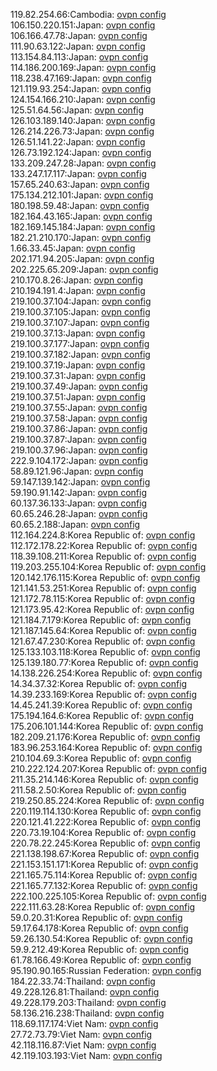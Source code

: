 119.82.254.66:Cambodia: [ovpn config](vpn/119_82_254_66.ovpn)  
106.150.220.151:Japan: [ovpn config](vpn/106_150_220_151.ovpn)  
106.166.47.78:Japan: [ovpn config](vpn/106_166_47_78.ovpn)  
111.90.63.122:Japan: [ovpn config](vpn/111_90_63_122.ovpn)  
113.154.84.113:Japan: [ovpn config](vpn/113_154_84_113.ovpn)  
114.186.200.169:Japan: [ovpn config](vpn/114_186_200_169.ovpn)  
118.238.47.169:Japan: [ovpn config](vpn/118_238_47_169.ovpn)  
121.119.93.254:Japan: [ovpn config](vpn/121_119_93_254.ovpn)  
124.154.166.210:Japan: [ovpn config](vpn/124_154_166_210.ovpn)  
125.51.64.56:Japan: [ovpn config](vpn/125_51_64_56.ovpn)  
126.103.189.140:Japan: [ovpn config](vpn/126_103_189_140.ovpn)  
126.214.226.73:Japan: [ovpn config](vpn/126_214_226_73.ovpn)  
126.51.141.22:Japan: [ovpn config](vpn/126_51_141_22.ovpn)  
126.73.192.124:Japan: [ovpn config](vpn/126_73_192_124.ovpn)  
133.209.247.28:Japan: [ovpn config](vpn/133_209_247_28.ovpn)  
133.247.17.117:Japan: [ovpn config](vpn/133_247_17_117.ovpn)  
157.65.240.63:Japan: [ovpn config](vpn/157_65_240_63.ovpn)  
175.134.212.101:Japan: [ovpn config](vpn/175_134_212_101.ovpn)  
180.198.59.48:Japan: [ovpn config](vpn/180_198_59_48.ovpn)  
182.164.43.165:Japan: [ovpn config](vpn/182_164_43_165.ovpn)  
182.169.145.184:Japan: [ovpn config](vpn/182_169_145_184.ovpn)  
182.21.210.170:Japan: [ovpn config](vpn/182_21_210_170.ovpn)  
1.66.33.45:Japan: [ovpn config](vpn/1_66_33_45.ovpn)  
202.171.94.205:Japan: [ovpn config](vpn/202_171_94_205.ovpn)  
202.225.65.209:Japan: [ovpn config](vpn/202_225_65_209.ovpn)  
210.170.8.26:Japan: [ovpn config](vpn/210_170_8_26.ovpn)  
210.194.191.4:Japan: [ovpn config](vpn/210_194_191_4.ovpn)  
219.100.37.104:Japan: [ovpn config](vpn/219_100_37_104.ovpn)  
219.100.37.105:Japan: [ovpn config](vpn/219_100_37_105.ovpn)  
219.100.37.107:Japan: [ovpn config](vpn/219_100_37_107.ovpn)  
219.100.37.13:Japan: [ovpn config](vpn/219_100_37_13.ovpn)  
219.100.37.177:Japan: [ovpn config](vpn/219_100_37_177.ovpn)  
219.100.37.182:Japan: [ovpn config](vpn/219_100_37_182.ovpn)  
219.100.37.19:Japan: [ovpn config](vpn/219_100_37_19.ovpn)  
219.100.37.31:Japan: [ovpn config](vpn/219_100_37_31.ovpn)  
219.100.37.49:Japan: [ovpn config](vpn/219_100_37_49.ovpn)  
219.100.37.51:Japan: [ovpn config](vpn/219_100_37_51.ovpn)  
219.100.37.55:Japan: [ovpn config](vpn/219_100_37_55.ovpn)  
219.100.37.58:Japan: [ovpn config](vpn/219_100_37_58.ovpn)  
219.100.37.86:Japan: [ovpn config](vpn/219_100_37_86.ovpn)  
219.100.37.87:Japan: [ovpn config](vpn/219_100_37_87.ovpn)  
219.100.37.96:Japan: [ovpn config](vpn/219_100_37_96.ovpn)  
222.9.104.172:Japan: [ovpn config](vpn/222_9_104_172.ovpn)  
58.89.121.96:Japan: [ovpn config](vpn/58_89_121_96.ovpn)  
59.147.139.142:Japan: [ovpn config](vpn/59_147_139_142.ovpn)  
59.190.91.142:Japan: [ovpn config](vpn/59_190_91_142.ovpn)  
60.137.36.133:Japan: [ovpn config](vpn/60_137_36_133.ovpn)  
60.65.246.28:Japan: [ovpn config](vpn/60_65_246_28.ovpn)  
60.65.2.188:Japan: [ovpn config](vpn/60_65_2_188.ovpn)  
112.164.224.8:Korea Republic of: [ovpn config](vpn/112_164_224_8.ovpn)  
112.172.178.22:Korea Republic of: [ovpn config](vpn/112_172_178_22.ovpn)  
118.39.108.211:Korea Republic of: [ovpn config](vpn/118_39_108_211.ovpn)  
119.203.255.104:Korea Republic of: [ovpn config](vpn/119_203_255_104.ovpn)  
120.142.176.115:Korea Republic of: [ovpn config](vpn/120_142_176_115.ovpn)  
121.141.53.251:Korea Republic of: [ovpn config](vpn/121_141_53_251.ovpn)  
121.172.78.115:Korea Republic of: [ovpn config](vpn/121_172_78_115.ovpn)  
121.173.95.42:Korea Republic of: [ovpn config](vpn/121_173_95_42.ovpn)  
121.184.7.179:Korea Republic of: [ovpn config](vpn/121_184_7_179.ovpn)  
121.187.145.64:Korea Republic of: [ovpn config](vpn/121_187_145_64.ovpn)  
121.67.47.230:Korea Republic of: [ovpn config](vpn/121_67_47_230.ovpn)  
125.133.103.118:Korea Republic of: [ovpn config](vpn/125_133_103_118.ovpn)  
125.139.180.77:Korea Republic of: [ovpn config](vpn/125_139_180_77.ovpn)  
14.138.226.254:Korea Republic of: [ovpn config](vpn/14_138_226_254.ovpn)  
14.34.37.32:Korea Republic of: [ovpn config](vpn/14_34_37_32.ovpn)  
14.39.233.169:Korea Republic of: [ovpn config](vpn/14_39_233_169.ovpn)  
14.45.241.39:Korea Republic of: [ovpn config](vpn/14_45_241_39.ovpn)  
175.194.164.6:Korea Republic of: [ovpn config](vpn/175_194_164_6.ovpn)  
175.206.101.144:Korea Republic of: [ovpn config](vpn/175_206_101_144.ovpn)  
182.209.21.176:Korea Republic of: [ovpn config](vpn/182_209_21_176.ovpn)  
183.96.253.164:Korea Republic of: [ovpn config](vpn/183_96_253_164.ovpn)  
210.104.69.3:Korea Republic of: [ovpn config](vpn/210_104_69_3.ovpn)  
210.222.124.207:Korea Republic of: [ovpn config](vpn/210_222_124_207.ovpn)  
211.35.214.146:Korea Republic of: [ovpn config](vpn/211_35_214_146.ovpn)  
211.58.2.50:Korea Republic of: [ovpn config](vpn/211_58_2_50.ovpn)  
219.250.85.224:Korea Republic of: [ovpn config](vpn/219_250_85_224.ovpn)  
220.119.114.130:Korea Republic of: [ovpn config](vpn/220_119_114_130.ovpn)  
220.121.41.222:Korea Republic of: [ovpn config](vpn/220_121_41_222.ovpn)  
220.73.19.104:Korea Republic of: [ovpn config](vpn/220_73_19_104.ovpn)  
220.78.22.245:Korea Republic of: [ovpn config](vpn/220_78_22_245.ovpn)  
221.138.198.67:Korea Republic of: [ovpn config](vpn/221_138_198_67.ovpn)  
221.153.151.171:Korea Republic of: [ovpn config](vpn/221_153_151_171.ovpn)  
221.165.75.114:Korea Republic of: [ovpn config](vpn/221_165_75_114.ovpn)  
221.165.77.132:Korea Republic of: [ovpn config](vpn/221_165_77_132.ovpn)  
222.100.225.105:Korea Republic of: [ovpn config](vpn/222_100_225_105.ovpn)  
222.111.63.28:Korea Republic of: [ovpn config](vpn/222_111_63_28.ovpn)  
59.0.20.31:Korea Republic of: [ovpn config](vpn/59_0_20_31.ovpn)  
59.17.64.178:Korea Republic of: [ovpn config](vpn/59_17_64_178.ovpn)  
59.26.130.54:Korea Republic of: [ovpn config](vpn/59_26_130_54.ovpn)  
59.9.212.49:Korea Republic of: [ovpn config](vpn/59_9_212_49.ovpn)  
61.78.166.49:Korea Republic of: [ovpn config](vpn/61_78_166_49.ovpn)  
95.190.90.165:Russian Federation: [ovpn config](vpn/95_190_90_165.ovpn)  
184.22.33.74:Thailand: [ovpn config](vpn/184_22_33_74.ovpn)  
49.228.126.81:Thailand: [ovpn config](vpn/49_228_126_81.ovpn)  
49.228.179.203:Thailand: [ovpn config](vpn/49_228_179_203.ovpn)  
58.136.216.238:Thailand: [ovpn config](vpn/58_136_216_238.ovpn)  
118.69.117.174:Viet Nam: [ovpn config](vpn/118_69_117_174.ovpn)  
27.72.73.79:Viet Nam: [ovpn config](vpn/27_72_73_79.ovpn)  
42.118.116.87:Viet Nam: [ovpn config](vpn/42_118_116_87.ovpn)  
42.119.103.193:Viet Nam: [ovpn config](vpn/42_119_103_193.ovpn)  

